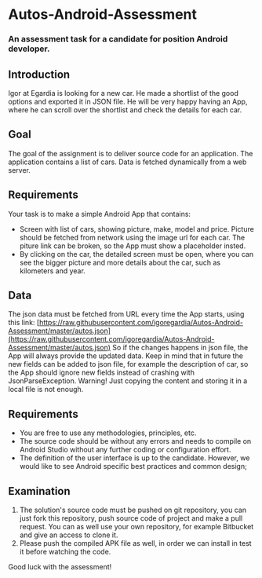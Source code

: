 # Autos-Android-Assessment
### An assessment task for a candidate for position Android developer.

## Introduction
Igor at Egardia is looking for a new car. He made a shortlist of the good options and exported it in JSON file. He will be very happy having an App, where he can scroll over the shortlist and check the details for each car.

## Goal
The goal of the assignment is to deliver source code for an application. The application contains a list of cars. Data is fetched dynamically from a web server.

## Requirements
Your task is to make a simple Android App that contains:
- Screen with list of cars, showing picture, make, model and price. Picture should be fetched from network using the image url for each car. The piture link can be broken, so the App must show a placeholder insted.
- By clicking on the car, the detailed screen must be open, where you can see the bigger picture and more details about the car, such as kilometers and year.

## Data
The json data must be fetched from URL every time the App starts, using this link:
[https://raw.githubusercontent.com/igoregardia/Autos-Android-Assessment/master/autos.json](https://raw.githubusercontent.com/igoregardia/Autos-Android-Assessment/master/autos.json)
So if the changes happens in json file, the App will always provide the updated data. Keep in mind that in future the new fields can be added to json file, for example the description of car, so the App should ignore new fields instead of crashing with JsonParseException.
Warning! Just copying the content and storing it in a local file is not enough.

## Requirements
- You are free to use any methodologies, principles, etc. 
- The source code should be without any errors and needs to compile on Android Studio without any further coding or configuration effort. 
- The definition of the user interface is up to the candidate. However, we would like to see Android specific best practices and common design;

## Examination
1. The solution's source code must be pushed on git repository, you can just fork this repository, push source code of project and make a pull request. You can as well use your own repository, for example Bitbucket and give an access to clone it.
2. Please push the compiled APK file as well, in order we can install in test it before watching the code.

Good luck with the assessment!
